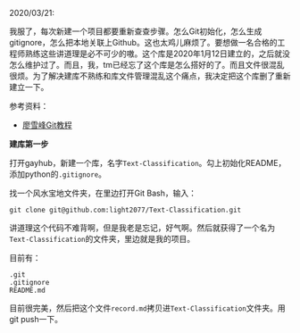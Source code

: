 2020/03/21:

我服了，每次新建一个项目都要重新查查步骤。怎么Git初始化，怎么生成gitignore，怎么把本地关联上Github。这也太鸡儿麻烦了。要想做一名合格的工程师熟练这些讲道理是必不可少的嗷。这个库是2020年1月12日建立的，之后就没怎么维护过了。而且，我，tm已经忘了这个库是怎么搭好的了。而且文件很混乱很烦。为了解决建库不熟练和库文件管理混乱这个痛点，我决定把这个库删了重新建立一下。

参考资料：

- [廖雪峰Git教程](https://www.liaoxuefeng.com/wiki/896043488029600)

**建库第一步**

打开gayhub，新建一个库，名字`Text-Classification`。勾上初始化README，添加python的`.gitignore`。

找一个风水宝地文件夹，在里边打开Git Bash，输入：

`git clone git@github.com:light2077/Text-Classification.git`

讲道理这个代码不难背啊，但是我老是忘记，好气啊。然后就获得了一个名为`Text-Classification`的文件夹，里边就是我的项目。

目前有：

```
.git
.gitignore
README.md
```

目前很完美，然后把这个文件`record.md`拷贝进`Text-Classification`文件夹。用git push一下。





